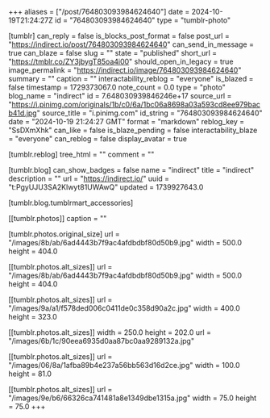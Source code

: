 +++
aliases = ["/post/764803093984624640"]
date = 2024-10-19T21:24:27Z
id = "764803093984624640"
type = "tumblr-photo"

[tumblr]
can_reply = false
is_blocks_post_format = false
post_url = "https://indirect.io/post/764803093984624640"
can_send_in_message = true
can_blaze = false
slug = ""
state = "published"
short_url = "https://tmblr.co/ZY3jbygT85oa4i00"
should_open_in_legacy = true
image_permalink = "https://indirect.io/image/764803093984624640"
summary = ""
caption = ""
interactability_reblog = "everyone"
is_blazed = false
timestamp = 1729373067.0
note_count = 0.0
type = "photo"
blog_name = "indirect"
id = 7.648030939846246e+17
source_url = "https://i.pinimg.com/originals/1b/c0/6a/1bc06a8698a03a593cd8ee979bacb41d.jpg"
source_title = "i.pinimg.com"
id_string = "764803093984624640"
date = "2024-10-19 21:24:27 GMT"
format = "markdown"
reblog_key = "SsDXmXhk"
can_like = false
is_blaze_pending = false
interactability_blaze = "everyone"
can_reblog = false
display_avatar = true

[tumblr.reblog]
tree_html = ""
comment = ""

[tumblr.blog]
can_show_badges = false
name = "indirect"
title = "indirect"
description = ""
url = "https://indirect.io/"
uuid = "t:PgyUJU3SA2Klwyt81UWAwQ"
updated = 1739927643.0

[tumblr.blog.tumblrmart_accessories]

[[tumblr.photos]]
caption = ""

[tumblr.photos.original_size]
url = "/images/8b/ab/6ad4443b7f9ac4afdbdbf80d50b9.jpg"
width = 500.0
height = 404.0

[[tumblr.photos.alt_sizes]]
url = "/images/8b/ab/6ad4443b7f9ac4afdbdbf80d50b9.jpg"
width = 500.0
height = 404.0

[[tumblr.photos.alt_sizes]]
url = "/images/9a/a1/f578ded006c0411de0c358d90a2c.jpg"
width = 400.0
height = 323.0

[[tumblr.photos.alt_sizes]]
width = 250.0
height = 202.0
url = "/images/6b/1c/90eea6935d0aa87bc0aa9289132a.jpg"

[[tumblr.photos.alt_sizes]]
url = "/images/06/8a/1afba89b4e237a56bb563d16d2ce.jpg"
width = 100.0
height = 81.0

[[tumblr.photos.alt_sizes]]
url = "/images/9e/b6/66326ca741481a8e1349dbe1315a.jpg"
width = 75.0
height = 75.0
+++

